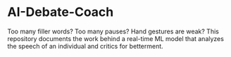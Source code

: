 # AI-Debate-Coach
Too many filler words? Too many pauses? Hand gestures are weak? This repository documents the work behind a real-time ML model that analyzes the speech of an individual and critics for betterment.
